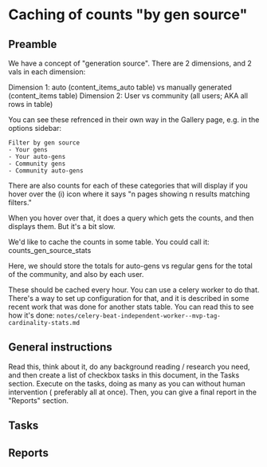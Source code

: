 # Caching of counts "by gen source"
## Preamble
We have a concept of "generation source". There are 2 dimensions, and 2 vals in each dimension:

Dimension 1: auto (content_items_auto table) vs manually generated (content_items table)
Dimension 2: User vs community (all users; AKA all rows in table)

You can see these refrenced in their own way in the Gallery page, e.g. in the options sidebar:

```
Filter by gen source
- Your gens
- Your auto-gens
- Community gens
- Community auto-gens
```

There are also counts for each of these categories that will display if you hover over the (i) icon where it says 
"n pages showing n results matching filters."

When you hover over that, it does a query which gets the counts, and then displays them. But it's a bit slow.

We'd like to cache the counts in some table. You could call it: counts_gen_source_stats

Here, we should store the totals for auto-gens vs regular gens for the total of the community, and also by each user.

These should be cached every hour. You can use a celery worker to do that. There's a way to set up configuration for 
that, and it is described in some recent work that was done for another stats table. You can read this to see how it's 
done: `notes/celery-beat-independent-worker--mvp-tag-cardinality-stats.md`

## General instructions
Read this, think about it, do any background reading / research you need, and then create a list of checkbox tasks in 
this document, in the Tasks section. Execute on the tasks, doing as many as you can without human intervention (
preferably all at once). Then, you can give a final report in the "Reports" section.  

## Tasks

## Reports
